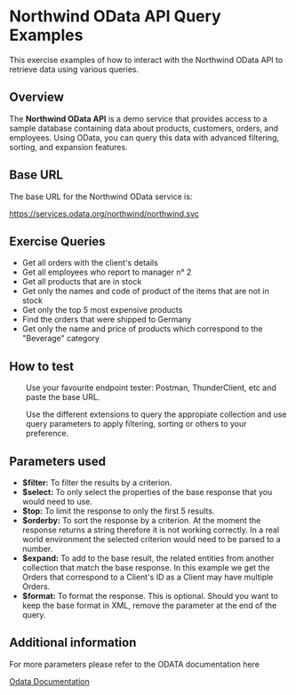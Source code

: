 # Northwind OData API Query Examples

This exercise examples of how to interact with the Northwind OData API to retrieve data using various queries.

## Overview

The **Northwind OData API** is a demo service that provides access to a sample database containing data about products, customers, orders, and employees. Using OData, you can query this data with advanced filtering, sorting, and expansion features.

## Base URL

The base URL for the Northwind OData service is:

https://services.odata.org/northwind/northwind.svc

## Exercise Queries
<ul>
    <li>Get all orders with the client's details</li>
    <li>Get all employees who report to manager n° 2</li>
    <li>Get all products that are in stock</li>
    <li>Get only the names and code of product of the items that are not in stock</li>
    <li>Get only the top 5 most expensive products</li>
    <li>Find the orders that were shipped to Germany</li>
    <li>Get only the name and price of products which correspond to the "Beverage" category</li>
</ul>

## How to test

<div style="margin-left: 30px">

Use your favourite endpoint tester: Postman, ThunderClient, etc and paste the base URL.

Use the different extensions to query the appropiate collection and use query parameters to apply filtering, sorting or others to your preference.


</div>

## Parameters used


<ul>
  <li><b>$filter:</b> To filter the results by a criterion.</li>
  <li><b>$select:</b> To only select the properties of the base response that you would need to use.</li>
  <li><b>$top:</b> To limit the response to only the first 5 results.</li>
  <li><b>$orderby:</b> To sort the response by a criterion. At the moment the response returns a string therefore it is not working correctly. In a real world environment the selected criterion would need to be parsed to a number.</li>
  <li><b>$expand:</b> To add to the base result, the related entities from another collection that match the base response. In this example we get the Orders that correspond to a Client's ID as a Client may have multiple Orders.</li>
  <li><b>$format:</b> To format the response. This is optional. Should you want to keep the base format in XML, remove the parameter at the end of the query.</li>
</ul>




## Additional information

For more parameters please refer to the ODATA documentation here


<a href="https://www.odata.org/documentation/" target="_blank">Odata Documentation</a>

